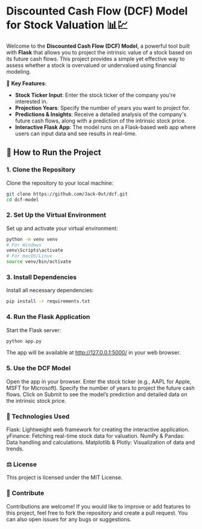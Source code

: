 # Discounted Cash Flow (DCF) Model for Stock Valuation 📊💹

Welcome to the **Discounted Cash Flow (DCF) Model**, a powerful tool built with **Flask** that allows you to project the intrinsic value of a stock based on its future cash flows. This project provides a simple yet effective way to assess whether a stock is overvalued or undervalued using financial modeling.

🚀 **Key Features**:
- **Stock Ticker Input**: Enter the stock ticker of the company you're interested in.
- **Projection Years**: Specify the number of years you want to project for.
- **Predictions & Insights**: Receive a detailed analysis of the company's future cash flows, along with a prediction of the intrinsic stock price.
- **Interactive Flask App**: The model runs on a Flask-based web app where users can input data and see results in real-time.

## 🚀 How to Run the Project

### 1. Clone the Repository

Clone the repository to your local machine:

```bash
git clone https://github.com/Jack-0ut/dcf.git
cd dcf-model
``` 

### 2. Set Up the Virtual Environment
Set up and activate your virtual environment:

```bash
python -m venv venv
# For Windows
venv\Scripts\activate
# For macOS/Linux
source venv/bin/activate
``` 

### 3. Install Dependencies
Install all necessary dependencies:

```bash
pip install -r requirements.txt
```

### 4. Run the Flask Application
Start the Flask server:

```bash
python app.py
```
The app will be available at http://127.0.0.1:5000/ in your web browser.

### 5. Use the DCF Model
Open the app in your browser.
Enter the stock ticker (e.g., AAPL for Apple, MSFT for Microsoft).
Specify the number of years to project the future cash flows.
Click on Submit to see the model’s prediction and detailed data on the intrinsic stock price.

### 🔧 Technologies Used
Flask: Lightweight web framework for creating the interactive application.
yFinance: Fetching real-time stock data for valuation.
NumPy & Pandas: Data handling and calculations.
Matplotlib & Plotly: Visualization of data and trends.

### ⚖️ License
This project is licensed under the MIT License.

### 🔄 Contribute
Contributions are welcome! If you would like to improve or add features to this project, feel free to fork the repository and create a pull request. You can also open issues for any bugs or suggestions.